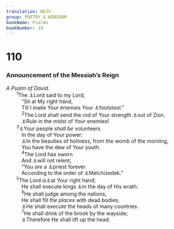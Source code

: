 ```yaml
---
translation: NKJV
group: POETRY & WINSDOM
bookName: Psalms 
bookNumber: 19
---
```


<div class="title"><h1>110</h1><h3>Announcement of the Messiah’s Reign</h3><i>A Psalm of David.</i></div>
<span class="verse thi_110_1">  <sup>1</sup>The <a data-toggle="tooltip" data-placement="bottom" title="Matt. 22:44; Mark 12:36; 16:19; Luke 20:42, 43; Acts 2:34, 35; Col. 3:1; Heb. 1:13">⚓</a>Lord said to my Lord,<br/>   “Sit at My right hand,<br/>   Till I make Your enemies Your <a data-toggle="tooltip" data-placement="bottom" title="(1 Cor. 15:25; Eph. 1:22)">⚓</a>footstool.”<br/></span>
<span class="verse thi_110_2">   <sup>2</sup>The Lord shall send the rod of Your strength <a data-toggle="tooltip" data-placement="bottom" title="(Rom. 11:26, 27)">⚓</a>out of Zion.<br/>   <a data-toggle="tooltip" data-placement="bottom" title="(Ps. 2:9; Dan. 7:13, 14)">⚓</a>Rule in the midst of Your enemies!<br/></span>
<span class="verse thi_110_3">  <sup>3</sup><a data-toggle="tooltip" data-placement="bottom" title="Judg. 5:2; Neh. 11:2">⚓</a>Your people <i>shall</i> <i>be</i> volunteers<br/>   In the day of Your power;<br/>   <a data-toggle="tooltip" data-placement="bottom" title="1 Chr. 16:29; Ps. 96:9">⚓</a>In the beauties of holiness, from the womb of the morning,<br/>   You have the dew of Your youth.<br/></span>
<span class="verse thi_110_4">   <sup>4</sup>The Lord has sworn<br/>   And <a data-toggle="tooltip" data-placement="bottom" title="(Num. 23:19)">⚓</a>will not relent,<br/>   “You <i>are</i> a <a data-toggle="tooltip" data-placement="bottom" title="(Zech. 6:13)">⚓</a>priest forever<br/>   According to the order of <a data-toggle="tooltip" data-placement="bottom" title="(Heb. 5:6, 10; 6:20)">⚓</a>Melchizedek.”<br/></span>
<span class="verse thi_110_5">  <sup>5</sup>The Lord <i>is</i><a data-toggle="tooltip" data-placement="bottom" title="(Ps. 16:8)">⚓</a>at Your right hand;<br/>   He shall execute kings <a data-toggle="tooltip" data-placement="bottom" title="Ps. 2:5, 12; (Rom. 2:5; Rev. 6:17)">⚓</a>in the day of His wrath.<br/></span>
<span class="verse thi_110_6">   <sup>6</sup>He shall judge among the nations,<br/>   He shall fill <i>the</i> <i>places</i> with dead bodies,<br/>   <a data-toggle="tooltip" data-placement="bottom" title="Ps. 68:21">⚓</a>He shall execute the heads of many countries.<br/></span>
<span class="verse thi_110_7">   <sup>7</sup>He shall drink of the brook by the wayside;<br/>   <a data-toggle="tooltip" data-placement="bottom" title="(Is. 53:12)">⚓</a>Therefore He shall lift up the head.<br/></span>
